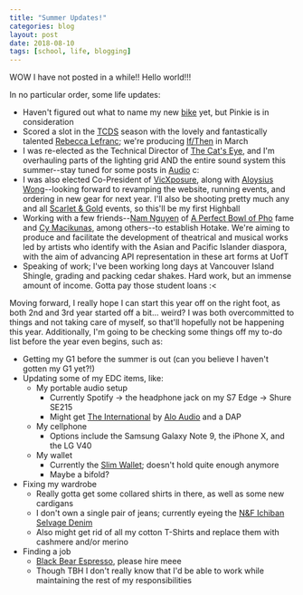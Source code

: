 ```yaml
---
title: "Summer Updates!"
categories: blog
layout: post
date: 2018-08-10
tags: [school, life, blogging]
---
```


WOW I have not posted in a while!! Hello world!!!

In no particular order, some life updates:

- Haven't figured out what to name my new [bike](/blog/a-new-friend/) yet, but Pinkie is in consideration
- Scored a slot in the [TCDS](https://www.facebook.com/trinitycollegedramaticsociety/) season with the lovely and fantastically talented [Rebecca Lefranc](https://www.facebook.com/rebecca.lefranc.9); we're producing [If/Then](https://www.mtishows.com/ifthen) in March
- I was re-elected as the Technical Director of [The Cat's Eye](https://thecatseye.ca), and I'm overhauling parts of the lighting grid AND the entire sound system this summer--stay tuned for some posts in [Audio](/audio/) c:
- I was also elected Co-President of [VicXposure](http://vicxposure.ca), along with [Aloysius Wong](https://www.facebook.com/aloysius.wong.311)--looking forward to revamping the website, running events, and ordering in new gear for next year. I'll also be shooting pretty much any and all [Scarlet & Gold](https://www.facebook.com/alexa.ballis) events, so this'll be my first Highball
- Working with a few friends--[Nam Nguyen](https://www.facebook.com/nam.nguyen.545) of [A Perfect Bowl of Pho](http://paprikafestival.com/festival-2018/perfectpho/) fame and [Cy Macikunas](https://www.facebook.com/profile.php?id=100009293827815), among others--to establish Hotake. We're aiming to produce and facilitate the development of theatrical and musical works led by artists who identify with the Asian and Pacific Islander diaspora, with the aim of advancing API representation in these art forms at UofT
- Speaking of work; I've been working long days at Vancouver Island Shingle, grading and packing cedar shakes. Hard work, but an immense amount of income. Gotta pay those student loans :<

Moving forward, I really hope I can start this year off on the right foot, as both 2nd and 3rd year started off a bit... weird? I was both overcommitted to things and not taking care of myself, so that'll hopefully not be happening this year. Additionally, I'm going to be checking some things off my to-do list before the year even begins, such as:

- Getting my G1 before the summer is out (can you believe I haven't gotten my G1 yet?!)
- Updating some of my EDC items, like:
  - My portable audio setup
    - Currently Spotify -> the headphone jack on my S7 Edge -> Shure SE215
    - Might get [The International](https://www.headfonia.com/alo-international/) by [Alo Audio](https://www.aloaudio.com) and a DAP
  - My cellphone
    - Options include the Samsung Galaxy Note 9, the iPhone X, and the LG V40
  - My wallet
    - Currently the [Slim Wallet](http://www.ateleia.com/shop/wallet?category=Leather+Goods); doesn't hold quite enough anymore
    - Maybe a bifold?
- Fixing my wardrobe
  - Really gotta get some collared shirts in there, as well as some new cardigans
  - I don't own a single pair of jeans; currently eyeing the [N&F Ichiban Selvage Denim](https://www.massdrop.com/buy/massdrop-x-naked-famous-ichiban-selvage-denim)
  - Also might get rid of all my cotton T-Shirts and replace them with cashmere and/or merino
- Finding a job
  - [Black Bear Espresso](https://www.blackbearespresso.com), please hire meee
  - Though TBH I don't really know that I'd be able to work while maintaining the rest of my responsibilities
